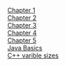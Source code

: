 [Chapter 1][1]
<br/>
[Chapter 2][2]
<br/>
[Chapter 3][3]
<br/>
[Chapter 4][4]
<br/>
[Chapter 5][5]
<br/>
[Java Basics][6]
<br/>
[C++ varible sizes][7]

[1]:https://github.com/ChristopherBlackman/CourseNotes/blob/master/COMP_1406/Chapter_1.md
[2]:https://github.com/ChristopherBlackman/CourseNotes/blob/master/COMP_1406/Chapter_2.md
[3]:https://github.com/ChristopherBlackman/CourseNotes/blob/master/COMP_1406/Chapter_3.md
[4]:https://github.com/ChristopherBlackman/CourseNotes/blob/master/COMP_1406/Chapter_4.md
[5]:https://github.com/ChristopherBlackman/CourseNotes/blob/master/COMP_1406/Chapter_5
[6]:https://github.com/ChristopherBlackman/CourseNotes/blob/master/COMP_1406/Java_Basics_1
[7]:https://github.com/ChristopherBlackman/CourseNotes/blob/master/COMP_1406/Varible%20Sizes%20C%2B%2B
